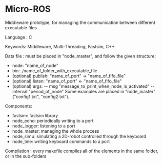 # Micro-ROS

Middleware prototype, for managing the communication between different executable files

Language : C

Keywords: Middleware, Multi-Threading, Fastsim, C++

Data file : must be placed in "node_master", and follow the given structure:
  - node: "name_of_node"
  - bin: ./name_of_folder_with_executable_file
  - (optional) publish: "name_of_port" -> "name_of_fifo_file"
  - (optional) listen: "name_of_port" <- "name_of_fifo_file"
  - (optional) args: -- msg "message_to_print_when_node_is_activated" --Interval "period_of_node"
Some examples are placed in "node_master" ("config1.txt", "config2.txt").

Components: 
  - fastsim: fastsim library
  - node_echo: periodically writing to a port
  - node_logger: listening to a port
  - node_master: managing the whole process
  - node_simu: simulating a 2D-robot controlled through the keyboard
  - node_tele: writing keyboard commands to a port
  
Compilation : every makefile compiles all of the elements in the same folder, or in the sub-folders








